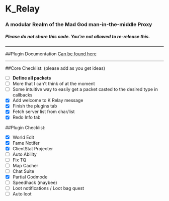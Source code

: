 # K_Relay
### A modular Realm of the Mad God man-in-the-middle Proxy
##### Please do not share this code. You're not allowed to re-release this.
-----------------------------------------------------------

##Plugin Documentation
[Can be found here](../master/PLUGIN%20DOCUMENTATION.md)

-----------------------------------------------------------

##Core Checklist: (please add as you get ideas)
- [ ] **Define all packets**
- [ ] More that I can't think of at the moment
- [ ] Some intuitive way to easily get a packet casted to the desired type in callbacks
- [x] Add welcome to K Relay message
- [x] Finish the plugins tab
- [x] Fetch server list from char/list
- [x] Redo Info tab

##Plugin Checklist:
- [x] World Edit
- [x] Fame Notifer
- [x] ClientStat Projecter
- [ ] Auto Ability
- [ ] Fix TQ
- [ ] Map Cacher
- [ ] Chat Suite
- [x] Partial Godmode
- [ ] Speedhack (maybee)
- [ ] Loot notifications / Loot bag quest
- [ ] Auto loot
